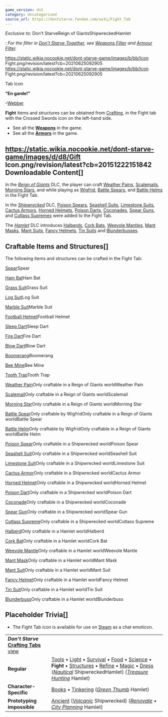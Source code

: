 ```yaml
---
game_version: dst
category: Uncategorized
source_url: https://dontstarve.fandom.com/wiki/Fight_Tab
---
```


*Exclusive to:* Don't StarveReign of GiantsShipwreckedHamlet

:   *For the filter in [Don't Starve Together](/wiki/Don%27t_Starve_Together "Don't Starve Together"), see [Weapons Filter](/wiki/Weapons_Filter "Weapons Filter") and [Armour Filter](/wiki/Armour_Filter "Armour Filter").*

 https://static.wikia.nocookie.net/dont-starve-game/images/b/bb/Icon Fight.png/revision/latest?cb=20210625092905 https://static.wikia.nocookie.net/dont-starve-game/images/b/bb/Icon Fight.png/revision/latest?cb=20210625092905 

Tab Icon

 

**“**En garde!**”**

–[Webber](/wiki/Webber "Webber")

**Fight** items and structures can be obtained from [Crafting](/wiki/Crafting "Crafting"), in the Fight tab with the Crossed Swords icon on the left-hand side.

* See all the **[Weapons](/wiki/Weapons "Weapons")** in the game.
* See all the **[Armors](/wiki/Armor "Armor")** in the game.

## https://static.wikia.nocookie.net/dont-starve-game/images/d/d8/Gift Icon.png/revision/latest?cb=20151222151842 Downloadable Content[]

In the *[Reign of Giants](/wiki/Reign_of_Giants "Reign of Giants")* DLC, the player can craft [Weather Pains](/wiki/Weather_Pain "Weather Pain"), [Scalemails](/wiki/Scalemail "Scalemail"), [Morning Stars](/wiki/Morning_Star "Morning Star"), and while playing as [Wigfrid](/wiki/Wigfrid "Wigfrid"), [Battle Spears](/wiki/Battle_Spear "Battle Spear"), and [Battle Helms](/wiki/Battle_Helm "Battle Helm") in the Fight Tab.

In the *[Shipwrecked](/wiki/Shipwrecked "Shipwrecked")* DLC, [Poison Spears](/wiki/Poison_Spear "Poison Spear"), [Seashell Suits](/wiki/Seashell_Suit "Seashell Suit"), [Limestone Suits](/wiki/Limestone_Suit "Limestone Suit"), [Cactus Armors](/wiki/Cactus_Armor "Cactus Armor"), [Horned Helmets](/wiki/Horned_Helmet "Horned Helmet"), [Poison Darts](/wiki/Poison_Dart "Poison Dart"), [Coconades](/wiki/Coconade "Coconade"), [Spear Guns](/wiki/Spear_Gun "Spear Gun"), and [Cutlass Supremes](/wiki/Cutlass_Supreme "Cutlass Supreme") were added to the Fight Tab.

The *[Hamlet](/wiki/Don%27t_Starve:_Hamlet "Don't Starve: Hamlet")* DLC introduces [Halberds](/wiki/Halberd "Halberd"), [Cork Bats](/wiki/Cork_Bat "Cork Bat"), [Weevole Mantles](/wiki/Weevole_Mantle "Weevole Mantle"), [Mant Masks](/wiki/Mant_Mask "Mant Mask"), [Mant Suits](/wiki/Mant_Suit "Mant Suit"), [Fancy Helmets](/wiki/Fancy_Helmet "Fancy Helmet"), [Tin Suits](/wiki/Tin_Suit "Tin Suit") and [Blunderbusses](/wiki/Blunderbuss "Blunderbuss").

## Craftable Items and Structures[]

The following items and structures can be crafted in the Fight Tab:

[Spear](/wiki/Spear "Spear")Spear

[Ham Bat](/wiki/Ham_Bat "Ham Bat")Ham Bat

[Grass Suit](/wiki/Grass_Suit "Grass Suit")Grass Suit

[Log Suit](/wiki/Log_Suit "Log Suit")Log Suit

[Marble Suit](/wiki/Marble_Suit "Marble Suit")Marble Suit

[Football Helmet](/wiki/Football_Helmet "Football Helmet")Football Helmet

[Sleep Dart](/wiki/Sleep_Dart "Sleep Dart")Sleep Dart

[Fire Dart](/wiki/Fire_Dart "Fire Dart")Fire Dart

[Blow Dart](/wiki/Blow_Dart "Blow Dart")Blow Dart

[Boomerang](/wiki/Boomerang "Boomerang")Boomerang

[Bee Mine](/wiki/Bee_Mine "Bee Mine")Bee Mine

[Tooth Trap](/wiki/Tooth_Trap "Tooth Trap")Tooth Trap

[Weather Pain](/wiki/Weather_Pain "Weather Pain")Only craftable in a Reign of Giants worldWeather Pain

[Scalemail](/wiki/Scalemail "Scalemail")Only craftable in a Reign of Giants worldScalemail

[Morning Star](/wiki/Morning_Star "Morning Star")Only craftable in a Reign of Giants worldMorning Star

[Battle Spear](/wiki/Battle_Spear "Battle Spear")Only craftable by WigfridOnly craftable in a Reign of Giants worldBattle Spear

[Battle Helm](/wiki/Battle_Helm "Battle Helm")Only craftable by WigfridOnly craftable in a Reign of Giants worldBattle Helm

[Poison Spear](/wiki/Poison_Spear "Poison Spear")Only craftable in a Shipwrecked worldPoison Spear

[Seashell Suit](/wiki/Seashell_Suit "Seashell Suit")Only craftable in a Shipwrecked worldSeashell Suit

[Limestone Suit](/wiki/Limestone_Suit "Limestone Suit")Only craftable in a Shipwrecked worldLimestone Suit

[Cactus Armor](/wiki/Cactus_Armor "Cactus Armor")Only craftable in a Shipwrecked worldCactus Armor

[Horned Helmet](/wiki/Horned_Helmet "Horned Helmet")Only craftable in a Shipwrecked worldHorned Helmet

[Poison Dart](/wiki/Poison_Dart "Poison Dart")Only craftable in a Shipwrecked worldPoison Dart

[Coconade](/wiki/Coconade "Coconade")Only craftable in a Shipwrecked worldCoconade

[Spear Gun](/wiki/Spear_Gun "Spear Gun")Only craftable in a Shipwrecked worldSpear Gun

[Cutlass Supreme](/wiki/Cutlass_Supreme "Cutlass Supreme")Only craftable in a Shipwrecked worldCutlass Supreme

[Halberd](/wiki/Halberd "Halberd")Only craftable in a Hamlet worldHalberd

[Cork Bat](/wiki/Cork_Bat "Cork Bat")Only craftable in a Hamlet worldCork Bat

[Weevole Mantle](/wiki/Weevole_Mantle "Weevole Mantle")Only craftable in a Hamlet worldWeevole Mantle

[Mant Mask](/wiki/Mant_Mask "Mant Mask")Only craftable in a Hamlet worldMant Mask

[Mant Suit](/wiki/Mant_Suit "Mant Suit")Only craftable in a Hamlet worldMant Suit

[Fancy Helmet](/wiki/Fancy_Helmet "Fancy Helmet")Only craftable in a Hamlet worldFancy Helmet

[Tin Suit](/wiki/Tin_Suit "Tin Suit")Only craftable in a Hamlet worldTin Suit

[Blunderbuss](/wiki/Blunderbuss "Blunderbuss")Only craftable in a Hamlet worldBlunderbuss

## Placeholder Trivia[]

* The Fight Tab icon is available for use on [Steam](/wiki/Steam_Content "Steam Content") as a chat emoticon.

|  |  |
| --- | --- |
| ***Don't Starve* [Crafting Tabs](/wiki/Category:Game_Tabs "Category:Game Tabs")** [view](/wiki/Template:Tabs "Template:Tabs") | |
| **Regular** | [Tools](/wiki/Tools_Tab "Tools Tab") • [Light](/wiki/Light_Tab "Light Tab") • [Survival](/wiki/Survival_Tab "Survival Tab") • [Food](/wiki/Food_Tab "Food Tab") • [Science](/wiki/Science_Tab "Science Tab") • **Fight** • [Structures](/wiki/Structures_Tab "Structures Tab") • [Refine](/wiki/Refine_Tab "Refine Tab") • [Magic](/wiki/Magic_Tab "Magic Tab") • [Dress](/wiki/Dress_Tab "Dress Tab") (*[Nautical](/wiki/Nautical_Tab "Nautical Tab")* ShipwreckedHamlet) (*[Treasure Hunting](/wiki/Treasure_Hunting_Tab "Treasure Hunting Tab")* Hamlet) |
| **Character-Specific** | [Books](/wiki/Books_Tab "Books Tab") • [Tinkering](/wiki/Tinkering_Tab "Tinkering Tab") (*[Green Thumb](/wiki/Green_Thumb_Tab "Green Thumb Tab")* Hamlet) |
| **Prototyping impossible** | [Ancient](/wiki/Ancient_Tab "Ancient Tab") (*[Volcanic](/wiki/Volcanic_Tab "Volcanic Tab")* Shipwrecked) (*[Renovate](/wiki/Renovate_Tab "Renovate Tab") • [City Planning](/wiki/City_Planning_Tab "City Planning Tab")* Hamlet) |